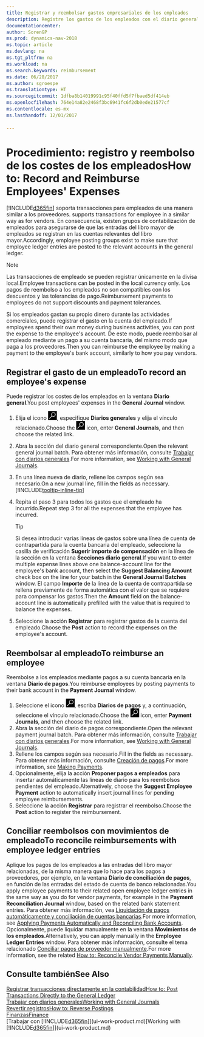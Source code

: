 ```yaml
---
title: Registrar y reembolsar gastos empresariales de los empleados
description: Registre los gastos de los empleados con el diario general en la cuenta del empleado y luego registre un pago a la cuenta bancaria del empleado para reembolsar el gasto relacionado con el negocio.
documentationcenter: 
author: SorenGP
ms.prod: dynamics-nav-2018
ms.topic: article
ms.devlang: na
ms.tgt_pltfrm: na
ms.workload: na
ms.search.keywords: reimbursement
ms.date: 06/28/2017
ms.author: sgroespe
ms.translationtype: HT
ms.sourcegitcommit: 1dfba8b14019991c95f40ffd5f7fbaed5df414eb
ms.openlocfilehash: 764e14a82e2468f3bc6941fc6f2db0ede21577cf
ms.contentlocale: es-mx
ms.lasthandoff: 12/01/2017

---
```

# <a name="how-to-record-and-reimburse-employees-expenses"></a><span data-ttu-id="b1a72-103">Procedimiento: registro y reembolso de los costes de los empleados</span><span class="sxs-lookup"><span data-stu-id="b1a72-103">How to: Record and Reimburse Employees' Expenses</span></span>
[!INCLUDE[d365fin](includes/d365fin_md.md)]<span data-ttu-id="b1a72-104"> soporta transacciones para empleados de una manera similar a los proveedores.</span><span class="sxs-lookup"><span data-stu-id="b1a72-104"> supports transactions for employee in a similar way as for vendors.</span></span> <span data-ttu-id="b1a72-105">En consecuencia, existen grupos de contabilización de empleados para asegurarse de que las entradas del libro mayor de empleados se registran en las cuentas relevantes del libro mayor.</span><span class="sxs-lookup"><span data-stu-id="b1a72-105">Accordingly, employee posting groups exist to make sure that employee ledger entries are posted to the relevant accounts in the general ledger.</span></span>

> [!NOTE]  
> <span data-ttu-id="b1a72-106">Las transacciones de empleado se pueden registrar únicamente en la divisa local.</span><span class="sxs-lookup"><span data-stu-id="b1a72-106">Employee transactions can be posted in the local currency only.</span></span> <span data-ttu-id="b1a72-107">Los pagos de reembolso a los empleados no son compatibles con los descuentos y las tolerancias de pago.</span><span class="sxs-lookup"><span data-stu-id="b1a72-107">Reimbursement payments to employees do not support discounts and payment tolerances.</span></span>

<span data-ttu-id="b1a72-108">Si los empleados gastan su propio dinero durante las actividades comerciales, puede registrar el gasto en la cuenta del empleado.</span><span class="sxs-lookup"><span data-stu-id="b1a72-108">If employees spend their own money during business activities, you can post the expense to the employee's account.</span></span> <span data-ttu-id="b1a72-109">De este modo, puede reembolsar al empleado mediante un pago a su cuenta bancaria, del mismo modo que paga a los proveedores.</span><span class="sxs-lookup"><span data-stu-id="b1a72-109">Then you can reimburse the employee by making a payment to the employee's bank account, similarly to how you pay vendors.</span></span>

## <a name="to-record-an-employees-expense"></a><span data-ttu-id="b1a72-110">Registrar el gasto de un empleado</span><span class="sxs-lookup"><span data-stu-id="b1a72-110">To record an employee's expense</span></span>
<span data-ttu-id="b1a72-111">Puede registrar los costes de los empleados en la ventana **Diario general**.</span><span class="sxs-lookup"><span data-stu-id="b1a72-111">You post employees' expenses in the **General Journal** window.</span></span>
1. <span data-ttu-id="b1a72-112">Elija el icono ![Buscar página o informe](media/ui-search/search_small.png "icono Buscar página o informe"), especifique **Diarios generales** y elija el vínculo relacionado.</span><span class="sxs-lookup"><span data-stu-id="b1a72-112">Choose the ![Search for Page or Report](media/ui-search/search_small.png "Search for Page or Report icon") icon, enter **General Journals**, and then choose the related link.</span></span>
2. <span data-ttu-id="b1a72-113">Abra la sección del diario general correspondiente.</span><span class="sxs-lookup"><span data-stu-id="b1a72-113">Open the relevant general journal batch.</span></span> <span data-ttu-id="b1a72-114">Para obtener más información, consulte [Trabajar con diarios generales](ui-work-general-journals.md).</span><span class="sxs-lookup"><span data-stu-id="b1a72-114">For more information, see [Working with General Journals](ui-work-general-journals.md).</span></span>
3. <span data-ttu-id="b1a72-115">En una línea nueva de diario, rellene los campos según sea necesario.</span><span class="sxs-lookup"><span data-stu-id="b1a72-115">On a new journal line, fill in the fields as necessary.</span></span> [!INCLUDE[tooltip-inline-tip](includes/tooltip-inline-tip_md.md)]    
4. <span data-ttu-id="b1a72-116">Repita el paso 3 para todos los gastos que el empleado ha incurrido.</span><span class="sxs-lookup"><span data-stu-id="b1a72-116">Repeat step 3 for all the expenses that the employee has incurred.</span></span>

    > [!TIP]  
    > <span data-ttu-id="b1a72-117">Si desea introducir varias líneas de gastos sobre una línea de cuenta de contrapartida para la cuenta bancaria del empleado, seleccione la casilla de verificación **Sugerir importe de compensación** en la línea de la sección en la ventana **Secciones diario general**.</span><span class="sxs-lookup"><span data-stu-id="b1a72-117">If you want to enter multiple expense lines above one balance-account line for the employee's bank account, then select the **Suggest Balancing Amount** check box on the line for your batch in the **General Journal Batches** window.</span></span> <span data-ttu-id="b1a72-118">El campo **Importe** de la línea de la cuenta de contrapartida se rellena previamente de forma automática con el valor que se requiere para compensar los gastos.</span><span class="sxs-lookup"><span data-stu-id="b1a72-118">Then the **Amount** field on the balance-account line is automatically prefilled with the value that is required to balance the expenses.</span></span>
5. <span data-ttu-id="b1a72-119">Seleccione la acción **Registrar** para registrar gastos de la cuenta del empleado.</span><span class="sxs-lookup"><span data-stu-id="b1a72-119">Choose the **Post** action to record the expenses on the employee's account.</span></span>

## <a name="to-reimburse-an-employee"></a><span data-ttu-id="b1a72-120">Reembolsar al empleado</span><span class="sxs-lookup"><span data-stu-id="b1a72-120">To reimburse an employee</span></span>
<span data-ttu-id="b1a72-121">Reembolse a los empleados mediante pagos a su cuenta bancaria en la ventana **Diario de pagos**.</span><span class="sxs-lookup"><span data-stu-id="b1a72-121">You reimburse employees by posting payments to their bank account in the **Payment Journal** window.</span></span>
1. <span data-ttu-id="b1a72-122">Seleccione el icono ![Buscar página o informe](media/ui-search/search_small.png "icono Buscar página o informe"), escriba **Diarios de pagos** y, a continuación, seleccione el vínculo relacionado.</span><span class="sxs-lookup"><span data-stu-id="b1a72-122">Choose the ![Search for Page or Report](media/ui-search/search_small.png "Search for Page or Report icon") icon, enter **Payment Journals**, and then choose the related link.</span></span>
2. <span data-ttu-id="b1a72-123">Abra la sección del diario de pagos correspondiente.</span><span class="sxs-lookup"><span data-stu-id="b1a72-123">Open the relevant payment journal batch.</span></span> <span data-ttu-id="b1a72-124">Para obtener más información, consulte [Trabajar con diarios generales](ui-work-general-journals.md).</span><span class="sxs-lookup"><span data-stu-id="b1a72-124">For more information, see [Working with General Journals](ui-work-general-journals.md).</span></span>
3. <span data-ttu-id="b1a72-125">Rellene los campos según sea necesario.</span><span class="sxs-lookup"><span data-stu-id="b1a72-125">Fill in the fields as necessary.</span></span> <span data-ttu-id="b1a72-126">Para obtener más información, consulte [Creación de pagos](payables-make-payments.md).</span><span class="sxs-lookup"><span data-stu-id="b1a72-126">For more information, see [Making Payments](payables-make-payments.md).</span></span>
4. <span data-ttu-id="b1a72-127">Opcionalmente, elija la acción **Proponer pagos a empleados** para insertar automáticamente las líneas de diario para los reembolsos pendientes del empleado.</span><span class="sxs-lookup"><span data-stu-id="b1a72-127">Alternatively, choose the **Suggest Employee Payment** action to automatically insert journal lines for pending employee reimbursements.</span></span>
5. <span data-ttu-id="b1a72-128">Seleccione la acción **Registrar** para registrar el reembolso.</span><span class="sxs-lookup"><span data-stu-id="b1a72-128">Choose the **Post** action to register the reimbursement.</span></span>  

## <a name="to-reconcile-reimbursements-with-employee-ledger-entries"></a><span data-ttu-id="b1a72-129">Conciliar reembolsos con movimientos de empleado</span><span class="sxs-lookup"><span data-stu-id="b1a72-129">To reconcile reimbursements with employee ledger entries</span></span>
<span data-ttu-id="b1a72-130">Aplique los pagos de los empleados a las entradas del libro mayor relacionadas, de la misma manera que lo hace para los pagos a proveedores, por ejemplo, en la ventana **Diario de conciliación de pagos**, en función de las entradas del estado de cuenta de banco relacionadas.</span><span class="sxs-lookup"><span data-stu-id="b1a72-130">You apply employee payments to their related open employee ledger entries in the same way as you do for vendor payments, for example in the **Payment Reconciliation Journal** window, based on the related bank statement entries.</span></span> <span data-ttu-id="b1a72-131">Para obtener más información, vea [Liquidación de pagos automáticamente y conciliación de cuentas bancarias](receivables-apply-payments-auto-reconcile-bank-accounts.md).</span><span class="sxs-lookup"><span data-stu-id="b1a72-131">For more information, see [Applying Payments Automatically and Reconciling Bank Accounts](receivables-apply-payments-auto-reconcile-bank-accounts.md).</span></span> <span data-ttu-id="b1a72-132">Opcionalmente, puede liquidar manualmente en la ventana **Movimientos de los empleados**.</span><span class="sxs-lookup"><span data-stu-id="b1a72-132">Alternatively, you can apply manually in the **Employee Ledger Entries** window.</span></span> <span data-ttu-id="b1a72-133">Para obtener más información, consulte el tema relacionado [Conciliar pagos de proveedor manualmente](payables-how-apply-purchase-transactions-manually.md).</span><span class="sxs-lookup"><span data-stu-id="b1a72-133">For more information, see the related [How to: Reconcile Vendor Payments Manually](payables-how-apply-purchase-transactions-manually.md).</span></span>  

## <a name="see-also"></a><span data-ttu-id="b1a72-134">Consulte también</span><span class="sxs-lookup"><span data-stu-id="b1a72-134">See Also</span></span>
[<span data-ttu-id="b1a72-135">Registrar transacciones directamente en la contabilidad</span><span class="sxs-lookup"><span data-stu-id="b1a72-135">How to: Post Transactions Directly to the General Ledger</span></span>](finance-how-post-transactions-directly.md)  
[<span data-ttu-id="b1a72-136">Trabajar con diarios generales</span><span class="sxs-lookup"><span data-stu-id="b1a72-136">Working with General Journals</span></span>](ui-work-general-journals.md)  
[<span data-ttu-id="b1a72-137">Revertir registros</span><span class="sxs-lookup"><span data-stu-id="b1a72-137">How to: Reverse Postings</span></span>](finance-how-reverse-journal-posting.md)  
[<span data-ttu-id="b1a72-138">Finanzas</span><span class="sxs-lookup"><span data-stu-id="b1a72-138">Finance</span></span>](finance.md)  
<span data-ttu-id="b1a72-139">[Trabajar con [!INCLUDE[d365fin](includes/d365fin_md.md)]](ui-work-product.md)</span><span class="sxs-lookup"><span data-stu-id="b1a72-139">[Working with [!INCLUDE[d365fin](includes/d365fin_md.md)]](ui-work-product.md)</span></span>  

